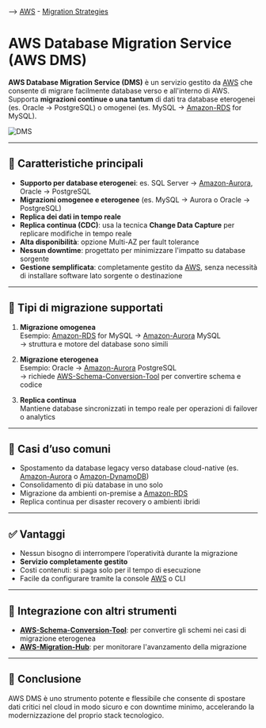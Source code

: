 --> [AWS](AWS.md)  -  [Migration Strategies](AWS-Migration-Strategies.md)
# AWS Database Migration Service (AWS DMS)

**AWS Database Migration Service (DMS)** è un servizio gestito da [AWS](AWS.md) che consente di migrare facilmente database verso e all'interno di AWS. Supporta **migrazioni continue o una tantum** di dati tra database eterogenei (es. Oracle → PostgreSQL) o omogenei (es. MySQL → [Amazon-RDS](Amazon-RDS.md) for MySQL).

![DMS](DMS.png)

---

## 🧩 Caratteristiche principali

- **Supporto per database eterogenei**: es. SQL Server → [Amazon-Aurora](Amazon-Aurora.md), Oracle → PostgreSQL
- **Migrazioni omogenee e eterogenee** (es. MySQL → Aurora o Oracle → PostgreSQL)
- **Replica dei dati in tempo reale**
- **Replica continua (CDC)**: usa la tecnica **Change Data Capture** per replicare modifiche in tempo reale
- **Alta disponibilità**: opzione Multi-AZ per fault tolerance
- **Nessun downtime**: progettato per minimizzare l'impatto su database sorgente
- **Gestione semplificata**: completamente gestito da [AWS](AWS.md), senza necessità di installare software lato sorgente o destinazione

---

## 🔄 Tipi di migrazione supportati

1. **Migrazione omogenea**  
   Esempio: [Amazon-RDS](Amazon-RDS.md) for MySQL → [Amazon-Aurora](Amazon-Aurora.md) MySQL  
   → struttura e motore del database sono simili

2. **Migrazione eterogenea**  
   Esempio: Oracle → [Amazon-Aurora](Amazon-Aurora.md) PostgreSQL  
   → richiede [AWS-Schema-Conversion-Tool](AWS-Schema-Conversion-Tool.md) per convertire schema e codice

3. **Replica continua**  
   Mantiene database sincronizzati in tempo reale per operazioni di failover o analytics

---

## 🧩 Casi d’uso comuni

- Spostamento da database legacy verso database cloud-native (es. [Amazon-Aurora](Amazon-Aurora.md) o [Amazon-DynamoDB](Amazon-DynamoDB.md))
- Consolidamento di più database in uno solo
- Migrazione da ambienti on-premise a [Amazon-RDS](Amazon-RDS.md)
- Replica continua per disaster recovery o ambienti ibridi

---

## ✅ Vantaggi

- Nessun bisogno di interrompere l’operatività durante la migrazione
- **Servizio completamente gestito**
- Costi contenuti: si paga solo per il tempo di esecuzione
- Facile da configurare tramite la console [AWS](AWS.md) o CLI

---

## 🧪 Integrazione con altri strumenti

- **[AWS-Schema-Conversion-Tool](AWS-Schema-Conversion-Tool.md)**: per convertire gli schemi nei casi di migrazione eterogenea
- **[AWS-Migration-Hub](AWS-Migration-Hub.md)**: per monitorare l'avanzamento della migrazione

---

## 📘 Conclusione

AWS DMS è uno strumento potente e flessibile che consente di spostare dati critici nel cloud in modo sicuro e con downtime minimo, accelerando la modernizzazione del proprio stack tecnologico.
